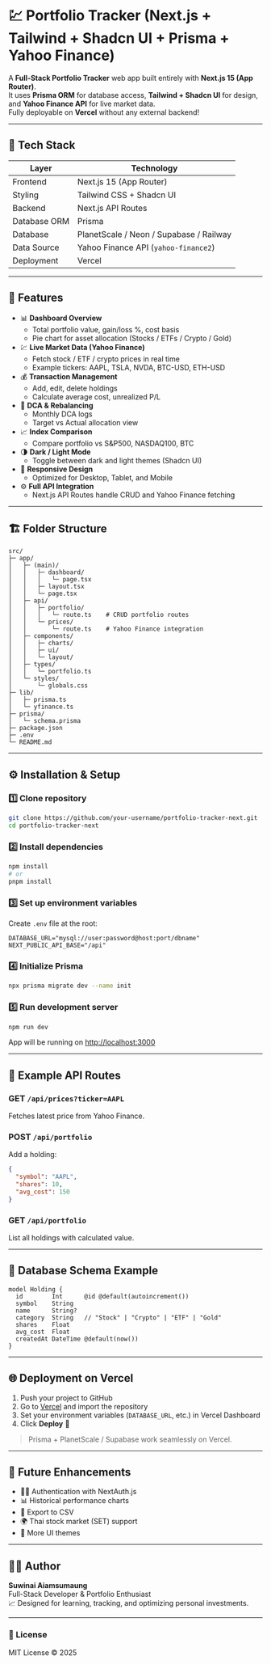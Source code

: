 # 💹 Portfolio Tracker (Next.js + Tailwind + Shadcn UI + Prisma + Yahoo Finance)

A **Full-Stack Portfolio Tracker** web app built entirely with **Next.js 15 (App Router)**.  
It uses **Prisma ORM** for database access, **Tailwind + Shadcn UI** for design, and **Yahoo Finance API** for live market data.  
Fully deployable on **Vercel** without any external backend!

---

## 🚀 Tech Stack

| Layer | Technology |
|--------|-------------|
| Frontend | Next.js 15 (App Router) |
| Styling | Tailwind CSS + Shadcn UI |
| Backend | Next.js API Routes |
| Database ORM | Prisma |
| Database | PlanetScale / Neon / Supabase / Railway |
| Data Source | Yahoo Finance API (`yahoo-finance2`) |
| Deployment | Vercel |

---

## 🧩 Features

- 📊 **Dashboard Overview**
  - Total portfolio value, gain/loss %, cost basis
  - Pie chart for asset allocation (Stocks / ETFs / Crypto / Gold)
- 💹 **Live Market Data (Yahoo Finance)**
  - Fetch stock / ETF / crypto prices in real time
  - Example tickers: AAPL, TSLA, NVDA, BTC-USD, ETH-USD
- 💰 **Transaction Management**
  - Add, edit, delete holdings
  - Calculate average cost, unrealized P/L
- 🔄 **DCA & Rebalancing**
  - Monthly DCA logs
  - Target vs Actual allocation view
- 📈 **Index Comparison**
  - Compare portfolio vs S&P500, NASDAQ100, BTC
- 🌗 **Dark / Light Mode**
  - Toggle between dark and light themes (Shadcn UI)
- 📱 **Responsive Design**
  - Optimized for Desktop, Tablet, and Mobile
- ⚙️ **Full API Integration**
  - Next.js API Routes handle CRUD and Yahoo Finance fetching

---

## 🏗️ Folder Structure

```
src/
├─ app/
│   ├─ (main)/
│   │   ├─ dashboard/
│   │   │   └─ page.tsx
│   │   ├─ layout.tsx
│   │   └─ page.tsx
│   ├─ api/
│   │   ├─ portfolio/
│   │   │   └─ route.ts    # CRUD portfolio routes
│   │   └─ prices/
│   │       └─ route.ts    # Yahoo Finance integration
│   ├─ components/
│   │   ├─ charts/
│   │   ├─ ui/
│   │   └─ layout/
│   ├─ types/
│   │   └─ portfolio.ts
│   └─ styles/
│       └─ globals.css
├─ lib/
│   ├─ prisma.ts
│   └─ yfinance.ts
├─ prisma/
│   └─ schema.prisma
├─ package.json
├─ .env
└─ README.md
```

---

## ⚙️ Installation & Setup

### 1️⃣ Clone repository
```bash
git clone https://github.com/your-username/portfolio-tracker-next.git
cd portfolio-tracker-next
```

### 2️⃣ Install dependencies
```bash
npm install
# or
pnpm install
```

### 3️⃣ Set up environment variables
Create `.env` file at the root:

```
DATABASE_URL="mysql://user:password@host:port/dbname"
NEXT_PUBLIC_API_BASE="/api"
```

### 4️⃣ Initialize Prisma
```bash
npx prisma migrate dev --name init
```

### 5️⃣ Run development server
```bash
npm run dev
```
App will be running on [http://localhost:3000](http://localhost:3000)

---

## 🧠 Example API Routes

### GET `/api/prices?ticker=AAPL`
Fetches latest price from Yahoo Finance.

### POST `/api/portfolio`
Add a holding:
```json
{
  "symbol": "AAPL",
  "shares": 10,
  "avg_cost": 150
}
```

### GET `/api/portfolio`
List all holdings with calculated value.

---

## 🧱 Database Schema Example

```prisma
model Holding {
  id        Int      @id @default(autoincrement())
  symbol    String
  name      String?
  category  String   // "Stock" | "Crypto" | "ETF" | "Gold"
  shares    Float
  avg_cost  Float
  createdAt DateTime @default(now())
}
```

---

## 🌐 Deployment on Vercel

1. Push your project to GitHub  
2. Go to [Vercel](https://vercel.com) and import the repository  
3. Set your environment variables (`DATABASE_URL`, etc.) in Vercel Dashboard  
4. Click **Deploy** 🚀

> Prisma + PlanetScale / Supabase work seamlessly on Vercel.

---

## 🧱 Future Enhancements

- 🧑‍💻 Authentication with NextAuth.js
- 📊 Historical performance charts
- 💾 Export to CSV
- 🌍 Thai stock market (SET) support
- 🎨 More UI themes

---

## 🧑‍💻 Author

**Suwinai Aiamsumaung**  
Full-Stack Developer & Portfolio Enthusiast  
📈 Designed for learning, tracking, and optimizing personal investments.

---

### 🏁 License
MIT License © 2025

